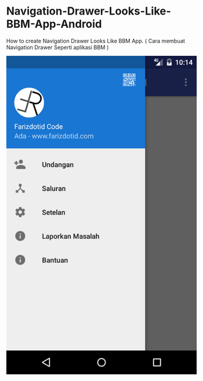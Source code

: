 # Navigation-Drawer-Looks-Like-BBM-App-Android
How to create Navigation Drawer Looks Like BBM App. ( Cara membuat Navigation Drawer Seperti aplikasi BBM )

![alt tag](https://github.com/farizdotid/Navigation-Drawer-Looks-Like-BBM-App-Android/blob/master/screenshot/ssfinal.png)
